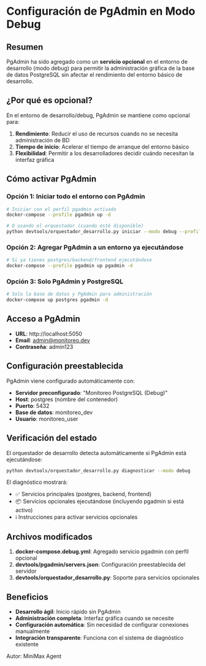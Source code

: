# Configuración de PgAdmin en Modo Debug

## Resumen

PgAdmin ha sido agregado como un **servicio opcional** en el entorno de desarrollo (modo debug) para permitir la administración gráfica de la base de datos PostgreSQL sin afectar el rendimiento del entorno básico de desarrollo.

## ¿Por qué es opcional?

En el entorno de desarrollo/debug, PgAdmin se mantiene como opcional para:

1. **Rendimiento**: Reducir el uso de recursos cuando no se necesita administración de BD
2. **Tiempo de inicio**: Acelerar el tiempo de arranque del entorno básico
3. **Flexibilidad**: Permitir a los desarrolladores decidir cuándo necesitan la interfaz gráfica

## Cómo activar PgAdmin

### Opción 1: Iniciar todo el entorno con PgAdmin
```bash
# Iniciar con el perfil pgadmin activado
docker-compose --profile pgadmin up -d

# O usando el orquestador (cuando esté disponible)
python devtools/orquestador_desarrollo.py iniciar --modo debug --profile pgadmin
```

### Opción 2: Agregar PgAdmin a un entorno ya ejecutándose
```bash
# Si ya tienes postgres/backend/frontend ejecutándose
docker-compose --profile pgadmin up pgadmin -d
```

### Opción 3: Solo PgAdmin y PostgreSQL
```bash
# Solo la base de datos y PgAdmin para administración
docker-compose up postgres pgadmin -d
```

## Acceso a PgAdmin

- **URL**: http://localhost:5050
- **Email**: admin@monitoreo.dev
- **Contraseña**: admin123

## Configuración preestablecida

PgAdmin viene configurado automáticamente con:

- **Servidor preconfigurado**: "Monitoreo PostgreSQL (Debug)"
- **Host**: postgres (nombre del contenedor)
- **Puerto**: 5432
- **Base de datos**: monitoreo_dev
- **Usuario**: monitoreo_user

## Verificación del estado

El orquestador de desarrollo detecta automáticamente si PgAdmin está ejecutándose:

```bash
python devtools/orquestador_desarrollo.py diagnosticar --modo debug
```

El diagnóstico mostrará:
- ✅ Servicios principales (postgres, backend, frontend)
- 📦 Servicios opcionales ejecutándose (incluyendo pgadmin si está activo)
- ℹ️ Instrucciones para activar servicios opcionales

## Archivos modificados

1. **docker-compose.debug.yml**: Agregado servicio pgadmin con perfil opcional
2. **devtools/pgadmin/servers.json**: Configuración preestablecida del servidor
3. **devtools/orquestador_desarrollo.py**: Soporte para servicios opcionales

## Beneficios

- **Desarrollo ágil**: Inicio rápido sin PgAdmin
- **Administración completa**: Interfaz gráfica cuando se necesite
- **Configuración automática**: Sin necesidad de configurar conexiones manualmente
- **Integración transparente**: Funciona con el sistema de diagnóstico existente

Autor: MiniMax Agent
